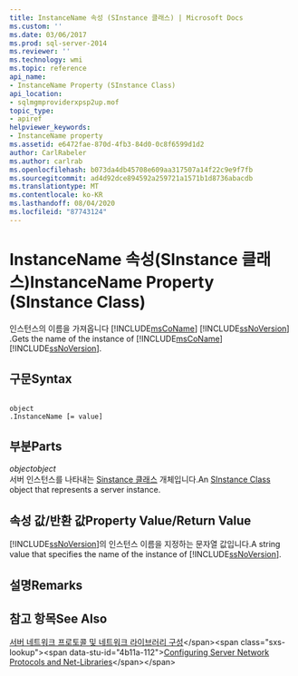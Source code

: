 ```yaml
---
title: InstanceName 속성 (SInstance 클래스) | Microsoft Docs
ms.custom: ''
ms.date: 03/06/2017
ms.prod: sql-server-2014
ms.reviewer: ''
ms.technology: wmi
ms.topic: reference
api_name:
- InstanceName Property (SInstance Class)
api_location:
- sqlmgmproviderxpsp2up.mof
topic_type:
- apiref
helpviewer_keywords:
- InstanceName property
ms.assetid: e6472fae-870d-4fb3-84d0-0c8f6599d1d2
author: CarlRabeler
ms.author: carlrab
ms.openlocfilehash: b073da4db45708e609aa317507a14f22c9e9f7fb
ms.sourcegitcommit: ad4d92dce894592a259721a1571b1d8736abacdb
ms.translationtype: MT
ms.contentlocale: ko-KR
ms.lasthandoff: 08/04/2020
ms.locfileid: "87743124"
---
```

# <a name="instancename-property-sinstance-class"></a><span data-ttu-id="4b11a-102">InstanceName 속성(SInstance 클래스)</span><span class="sxs-lookup"><span data-stu-id="4b11a-102">InstanceName Property (SInstance Class)</span></span>
  <span data-ttu-id="4b11a-103">인스턴스의 이름을 가져옵니다 [!INCLUDE[msCoName](../../../includes/msconame-md.md)] [!INCLUDE[ssNoVersion](../../../includes/ssnoversion-md.md)] .</span><span class="sxs-lookup"><span data-stu-id="4b11a-103">Gets the name of the instance of [!INCLUDE[msCoName](../../../includes/msconame-md.md)] [!INCLUDE[ssNoVersion](../../../includes/ssnoversion-md.md)].</span></span>  
  
## <a name="syntax"></a><span data-ttu-id="4b11a-104">구문</span><span class="sxs-lookup"><span data-stu-id="4b11a-104">Syntax</span></span>  
  
```  
  
object  
.InstanceName [= value]  
```  
  
## <a name="parts"></a><span data-ttu-id="4b11a-105">부분</span><span class="sxs-lookup"><span data-stu-id="4b11a-105">Parts</span></span>  
 <span data-ttu-id="4b11a-106">*object*</span><span class="sxs-lookup"><span data-stu-id="4b11a-106">*object*</span></span>  
 <span data-ttu-id="4b11a-107">서버 인스턴스를 나타내는 [Sinstance 클래스](sinstance-class.md) 개체입니다.</span><span class="sxs-lookup"><span data-stu-id="4b11a-107">An [SInstance Class](sinstance-class.md) object that represents a server instance.</span></span>  
  
## <a name="property-valuereturn-value"></a><span data-ttu-id="4b11a-108">속성 값/반환 값</span><span class="sxs-lookup"><span data-stu-id="4b11a-108">Property Value/Return Value</span></span>  
 <span data-ttu-id="4b11a-109">[!INCLUDE[ssNoVersion](../../../includes/ssnoversion-md.md)]의 인스턴스 이름을 지정하는 문자열 값입니다.</span><span class="sxs-lookup"><span data-stu-id="4b11a-109">A string value that specifies the name of the instance of [!INCLUDE[ssNoVersion](../../../includes/ssnoversion-md.md)].</span></span>  
  
## <a name="remarks"></a><span data-ttu-id="4b11a-110">설명</span><span class="sxs-lookup"><span data-stu-id="4b11a-110">Remarks</span></span>  
  
## <a name="see-also"></a><span data-ttu-id="4b11a-111">참고 항목</span><span class="sxs-lookup"><span data-stu-id="4b11a-111">See Also</span></span>  
 <span data-ttu-id="4b11a-112">[서버 네트워크 프로토콜 및 네트워크 라이브러리 구성](https://msdn.microsoft.com/library/ms177485\(v=sql.100\).aspx)</span><span class="sxs-lookup"><span data-stu-id="4b11a-112">[Configuring Server Network Protocols and Net-Libraries](https://msdn.microsoft.com/library/ms177485\(v=sql.100\).aspx)</span></span>  
  
  

